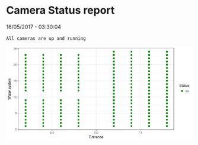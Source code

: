 Camera Status report
================
16/05/2017 - 03:30:04

    All cameras are up and running

![](camreport_files/figure-markdown_github/unnamed-chunk-2-1.png)
